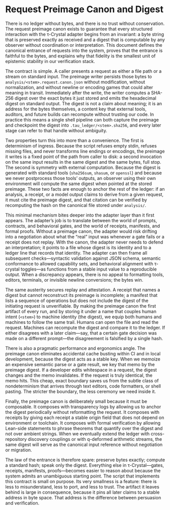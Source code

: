 # Request Preimage Canon and Digest

There is no ledger without bytes, and there is no trust without conservation. The request preimage canon exists to guarantee that every structured interaction with the τ-Crystal adapter begins from an invariant: a byte string that is preserved exactly as received and a digest that is computable by any observer without coordination or interpretation. This document defines the canonical entrance of requests into the system, proves that the entrance is faithful to the bytes, and explains why that fidelity is the smallest unit of epistemic stability in our verification stack.

The contract is simple. A caller presents a request as either a file path or a stream on standard input. The preimage writer persists those bytes to `analysis/<stem>.request.canon.json` without modification, without normalization, and without newline or encoding games that could alter meaning in transit. Immediately after the write, the writer computes a SHA-256 digest over the exact bytes it just stored and emits the hexadecimal digest on standard output. The digest is not a claim about meaning; it is an address for the bytes themselves, a content key that external tools, auditors, and future builds can recompute without trusting our code. In practice this means a single shell pipeline can both capture the preimage and checkpoint the digest into `.tau_ledger/<stem>.sha256`, and every later stage can refer to that handle without ambiguity.

Two properties turn this into more than a convenience. The first is determinism of ingress. Because the script refuses empty stdin, refuses missing files, and never transforms line endings or encodings, the preimage it writes is a fixed point of the path from caller to disk: a second invocation on the same input results in the same digest and the same bytes, full stop. The second is symmetry with external computation. Because the digest is generated with standard tools (`sha256sum`, `shasum`, or `openssl`) and because we never postprocess those tools’ outputs, an observer using their own environment will compute the same digest when pointed at the stored preimage. These two facts are enough to anchor the rest of the ledger: if an analysis, a receipt, or a model output claims to derive from a given request, it must cite the preimage digest, and that citation can be verified by recomputing the hash on the canonical file stored under `analysis/`.

This minimal mechanism bites deeper into the adapter layer than it first appears. The adapter’s job is to translate between the world of prompts, contracts, and behavioral gates, and the world of receipts, manifests, and formal proofs. Without a preimage canon, the adapter would risk drifting into a negotiation about what the “real” input was whenever a gate fails or a receipt does not replay. With the canon, the adapter never needs to defend an interpretation; it points to a file whose digest is its identity and to a ledger line that records that identity. The adapter can then frame all subsequent checks—syntactic validation against JSON schema, semantic conformance to allowed capability sets, and behavioral alignment with τ-crystal toggles—as functions from a stable input value to a reproducible output. When a discrepancy appears, there is no appeal to formatting tools, editors, terminals, or invisible newline conversions; the bytes win.

The same austerity secures replay and attestation. A receipt that names a digest but cannot reconstruct its preimage is incomplete; a manifest that lists a sequence of operations but does not include the digest of the initiating request is unverifiable. By making the preimage canon the first artifact of every run, and by storing it under a name that couples human intent (`<stem>`) to machine identity (the digest), we equip both humans and machines to follow the same trail. Humans can open the file and read the request. Machines can recompute the digest and compare it to the ledger. If either disagrees with a later claim—say, that a certain gate decision was made on a different prompt—the disagreement is falsified by a single hash.

There is also a pragmatic performance and ergonomics angle. The preimage canon eliminates accidental cache busting within CI and in local development, because the digest acts as a stable key. When we memoize an expensive semantic parse or a gate result, we key that memo by the preimage digest. If a developer edits whitespace in a request, the digest changes and the memo invalidates. If the request is truly identical, the memo hits. This cheap, exact boundary saves us from the subtle class of nondeterminism that arrives through text editors, code formatters, or shell pasting. The stricter the boundary, the less ceremony we need inside it.

Finally, the preimage canon is deliberately small because it must be composable. It composes with transparency logs by allowing us to anchor the digest periodically without reformatting the request. It composes with receipts by giving each receipt a stable origin field that does not depend on environment or toolchain. It composes with formal verification by allowing Lean-side statements to phrase theorems that quantify over the digest and not over ambient strings. When we eventually extend the ledger with cross-repository discovery couplings or with q-deformed arithmetic streams, the same digest will serve as the canonical input reference without negotiation or migration.

The law of the entrance is therefore spare: preserve bytes exactly; compute a standard hash; speak only the digest. Everything else in τ-Crystal—gates, receipts, manifests, proofs—becomes easier to reason about because the system admits an unambiguous starting point. The script that implements this contract is small on purpose. Its very smallness is a feature: there is less to misunderstand, less to port, and less to trust. The artifact it leaves behind is large in consequence, because it pins all later claims to a stable address in byte space. That address is the difference between persuasion and verification.
